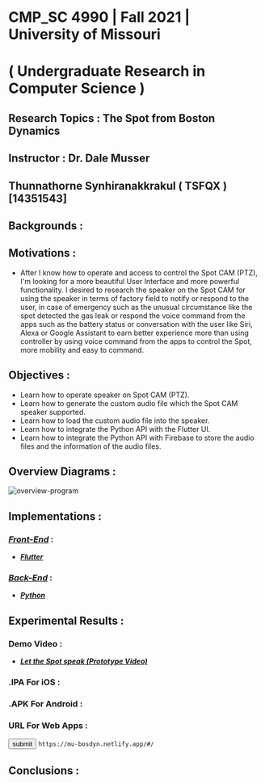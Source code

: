 # CMP_SC 4990 | Fall 2021 | University of Missouri
# ( Undergraduate Research in Computer Science ) 
## Research Topics : The Spot from Boston Dynamics 
## Instructor : Dr. Dale Musser
## Thunnathorne Synhiranakkrakul ( TSFQX ) [14351543]


## Backgrounds :


## Motivations :
- After I know how to operate and access to control the Spot CAM (PTZ), I'm looking for a more beautiful User Interface and more powerful functionality. I desired to research the speaker on the Spot CAM for using the speaker in terms of factory field to notify or respond to the user, in case of emergency such as the unusual circumstance like the spot detected the gas leak or respond the voice command from the apps such as the battery status or conversation with the user like Siri, Alexa or Google Assistant to earn better experience more than using controller by using voice command from the apps to control the Spot, more mobility and easy to command.

## Objectives :
- Learn how to operate speaker on Spot CAM (PTZ).
- Learn how to generate the custom audio file which the Spot CAM speaker supported.
- Learn how to load the custom audio file into the speaker.
- Learn how to integrate the Python API with the Flutter UI.
- Learn how to integrate the Python API with Firebase to store the audio files and the information of the audio files.

## Overview Diagrams :
![overview-program](https://user-images.githubusercontent.com/49804761/136140542-8858dda1-95af-4993-92bd-c0e20c9d3d43.png)

## Implementations :
### [***Front-End***](/Front-end/) :
- [***Flutter***](/Front-end/Flutter/)
### [***Back-End***](/Back-end/) :
- [***Python***](https://github.com/atomo15/tsfqx-cmp_sc4990Fall21/tree/master/Back-end/PYTHON_API)

## Experimental Results :
### Demo Video :
- [***Let the Spot speak (Prototype Video)***](https://www.linkedin.com/posts/thunnathorne-synhiranakkrakul_let-the-spot-speak-whatever-you-want-this-ugcPost-6841222080848048128-tjl1)
### .IPA For iOS :
### .APK For Android :
### URL For Web Apps :
<button>submit</button>
` https://mu-bosdyn.netlify.app/#/ `

## Conclusions :
